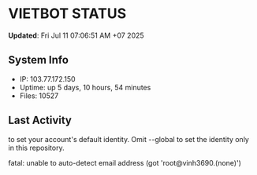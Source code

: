 # VIETBOT STATUS
**Updated**: Fri Jul 11 07:06:51 AM +07 2025

## System Info
- IP: 103.77.172.150
- Uptime: up 5 days, 10 hours, 54 minutes
- Files: 10527

## Last Activity

to set your account's default identity.
Omit --global to set the identity only in this repository.

fatal: unable to auto-detect email address (got 'root@vinh3690.(none)')
